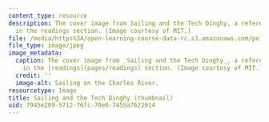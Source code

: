 ```yaml
---
content_type: resource
description: The cover image from Sailing and the Tech Dinghy, a reference text provided
  in the readings section. (Image courtesy of MIT.)
file: /media/https%3A/open-learning-course-data-rc.s3.amazonaws.com/pe-810-sailing-spring-2007/7945e209571276fc70e67455a7622914_pe-810s07-th.jpg
file_type: image/jpeg
image_metadata:
  caption: The cover image from _Sailing and the Tech Dinghy_, a reference text provided
    in the [readings](pages/readings) section. (Image courtesy of MIT.)
  credit: ''
  image-alt: Sailing on the Charles River.
resourcetype: Image
title: Sailing and the Tech Dinghy (thumbnail)
uid: 7945e209-5712-76fc-70e6-7455a7622914
---
```

